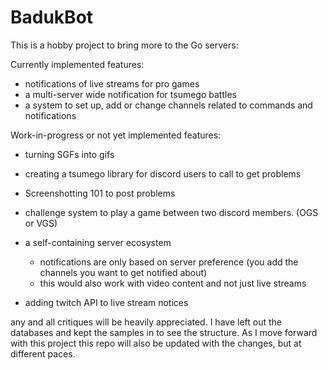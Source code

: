 # BadukBot
 
This is a hobby project to bring more to the Go servers:

Currently implemented features:
- notifications of live streams for pro games
- a multi-server wide notification for tsumego battles
- a system to set up, add or change channels related to commands and notifications

Work-in-progress or not yet implemented features:
- turning SGFs into gifs
- creating a tsumego library for discord users to call to get problems
- Screenshotting 101 to post problems
- challenge system to play a game between two discord members. (OGS or VGS)
- a self-containing server ecosystem
  - notifications are only based on server preference (you add the channels you want to get notified about)
  - this would also work with video content and not just live streams
  
- adding twitch API to live stream notices

any and all critiques will be heavily appreciated.
I have left out the databases and kept the samples in to see the structure.
As I move forward with this project this repo will also be updated with the changes, but at different paces.
